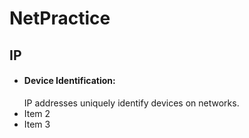 # NetPractice

## IP
- #### Device Identification:
   IP addresses uniquely identify devices on networks.
- Item 2
- Item 3
